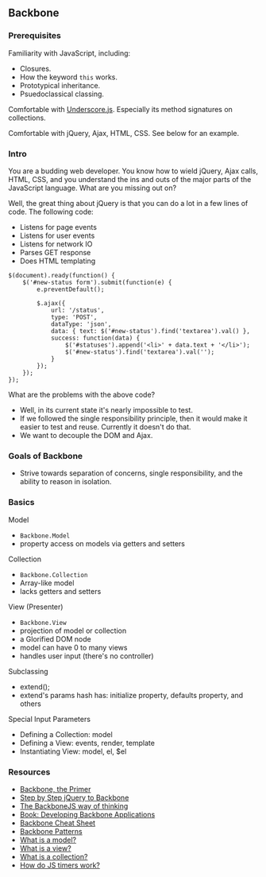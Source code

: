 ## Backbone

### Prerequisites

Familiarity with JavaScript, including:

- Closures.
- How the keyword `this` works.
- Prototypical inheritance.
- Psuedoclassical classing.

Comfortable with [Underscore.js](http://underscorejs.org/). Especially its method signatures on collections.

Comfortable with jQuery, Ajax, HTML, CSS. See below for an example.

### Intro

You are a budding web developer. You know how to wield jQuery, Ajax calls, HTML, CSS, and you understand the ins and outs of the major parts of the JavaScript language. What are you missing out on?

Well, the great thing about jQuery is that you can do a lot in a few lines of code. The following code:

- Listens for page events
- Listens for user events
- Listens for network IO
- Parses GET response
- Does HTML templating

```
$(document).ready(function() {
    $('#new-status form').submit(function(e) {
        e.preventDefault();

        $.ajax({
            url: '/status',
            type: 'POST',
            dataType: 'json',
            data: { text: $('#new-status').find('textarea').val() },
            success: function(data) {
                $('#statuses').append('<li>' + data.text + '</li>');
                $('#new-status').find('textarea').val('');
            }
        });
    });
});
```
What are the problems with the above code? 

- Well, in its current state it's nearly impossible to test.
- If we followed the single responsibility principle, then it would make it easier to test and reuse. Currently it doesn't do that.
- We want to decouple the DOM and Ajax.

### Goals of Backbone

- Strive towards separation of concerns, single responsibility, and the ability to reason in isolation.

### Basics

Model

- `Backbone.Model`
- property access on models via getters and setters

Collection

- `Backbone.Collection`
- Array-like model
- lacks getters and setters

View (Presenter)

- `Backbone.View`
- projection of model or collection
- a Glorified DOM node
- model can have 0 to many views
- handles user input (there's no controller)

Subclassing

- extend();
- extend's params hash has: initialize property, defaults property, and others

Special Input Parameters

- Defining a Collection: model
- Defining a View: events, render, template
- Instantiating View: model, el, $el

### Resources

- [Backbone, the Primer](https://github.com/jashkenas/backbone/wiki/Backbone,-The-Primer)
- [Step by Step jQuery to Backbone](https://github.com/kjbekkelund/writings/blob/master/published/understanding-backbone.md/)
- [The BackboneJS way of thinking](http://learn.eastros.com/2013/04/20/the-backbonejs-way-of-thinking/)
- [Book: Developing Backbone Applications](http://addyosmani.github.io/backbone-fundamentals/)
- [Backbone Cheat Sheet](http://www.igloolab.com/downloads/backbone-cheatsheet.pdf)
- [Backbone Patterns](http://ricostacruz.com/backbone-patterns/)
- [What is a model?](https://cdnjs.com/libraries/backbone.js/tutorials/what-is-a-model/)
- [What is a view?](https://cdnjs.com/libraries/backbone.js/tutorials/what-is-a-view/)
- [What is a collection?](https://cdnjs.com/libraries/backbone.js/tutorials/what-is-a-collection/)
- [How do JS timers work?](http://ejohn.org/blog/how-javascript-timers-work/)
